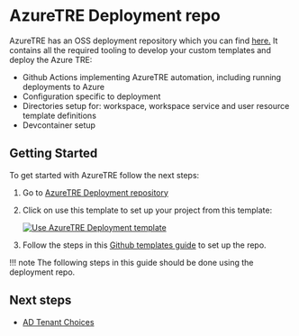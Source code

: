 # AzureTRE Deployment repo

AzureTRE has an OSS deployment repository which you can find [here.](https://github.com/microsoft/AzureTRE-Deployment)
It contains all the required tooling to develop your custom templates and deploy the Azure TRE:

- Github Actions implementing AzureTRE automation, including running deployments to Azure
- Configuration specific to deployment
- Directories setup for: workspace, workspace service and user resource template definitions
- Devcontainer setup

## Getting Started

To get started with AzureTRE follow the next steps:

1. Go to [AzureTRE Deployment repository](https://github.com/microsoft/AzureTRE-Deployment)
1. Click on use this template to set up your project from this template:

    [![Use AzureTRE Deployment template](../../assets/using-tre/use_template.png)](../../assets/using-tre/use_template.png)

1. Follow the steps in this [Github templates guide](https://docs.github.com/en/repositories/creating-and-managing-repositories/creating-a-repository-from-a-template) to set up the repo.

!!! note
  The following steps in this guide should be done using the deployment repo.

## Next steps

* [AD Tenant Choices](./ad-tenant-choices.md)
